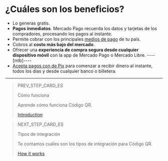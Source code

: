 # ¿Cuáles son los beneficios?

* Lo generas gratis.
* **Pagos inmediatos**. Mercado Pago recuerda los datos y tarjetas de los compradores, procesando los pagos al instante.
* Permite cobrar con los principales [medios de pago](https://www.mercadopago.com.ar/ayuda/medios-de-pago-cuotas-promociones_264) de tu país.
* Cobros al **costo más bajo del mercado**.
* Ofrecer una **experiencia de compra segura desde cualquier dispositivo móvil** con la app de Mercado Pago o Mercado Libre.
----[mlb]----
* [Acepta pagos con de Pix](https://www.mercadopago.com.br/pix) para comenzar a recibir dinero al instante, todos los días y desde cualquier banco o billetera.
------------

> PREV_STEP_CARD_ES
>
> Cómo funciona
>
> Aprende cómo funciona Código QR.
>
> [Introduction](https://www.mercadopago[FAKER][URL][DOMAIN]/developers/es/guides/qr-code/introduction/how-it-works)


> NEXT_STEP_CARD_ES
>
> Tipos de integración
>
> Te contamos cuáles son los tipos de integración para Código QR.
>
> [How it works](https://www.mercadopago[FAKER][URL][DOMAIN]/developers/es/guides/qr-code/introduction/integration-types)
